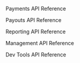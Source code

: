 Payments API Reference
    
Payouts API Reference
    
Reporting API Reference
    
Management API Reference
    
Dev Tools API Reference

